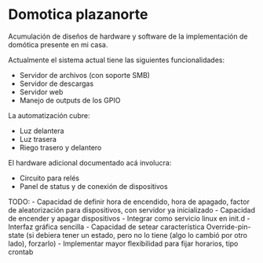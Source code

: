 # Domotica plazanorte

Acumulación de diseños de hardware y software de la implementación de domótica presente en mi casa.

Actualmente el sistema actual tiene las siguientes funcionalidades:
  - Servidor de archivos (con soporte SMB)
  - Servidor de descargas
  - Servidor web
  - Manejo de outputs de los GPIO

La automatización cubre:
  - Luz delantera
  - Luz trasera
  - Riego trasero y delantero

El hardware adicional documentado acá involucra:
  - Circuito para relés
  - Panel de status y de conexión de dispositivos

TODO:
    - Capacidad de definir hora de encendido, hora de apagado, factor de aleatorización para dispositivos, con servidor ya inicializado
    - Capacidad de encender y apagar dispositivos
    - Integrar como servicio linux en init.d
    - Interfaz gráfica sencilla
    - Capacidad de setear característica Override-pin-state (si debiera tener un estado, pero no lo tiene (algo lo cambió por otro lado), forzarlo)
    - Implementar mayor flexibilidad para fijar horarios, tipo crontab